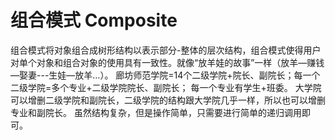 组合模式 Composite
===
组合模式将对象组合成树形结构以表示部分-整体的层次结构，组合模式使得用户对单个对象和组合对象的使用具有一致性。就像“放羊娃的故事”一样（放羊—赚钱—娶妻---生娃—放羊…）。
廊坊师范学院=14个二级学院+院长、副院长；每一个二级学院=多个专业+二级学院院长、副院长；
每一个专业有学生+班委。
大学院可以增删二级学院和副院长，二级学院的结构跟大学院几乎一样，所以也可以增删专业和副院长。
虽然结构复杂，但是操作简单，只需要进行简单的递归调用即可。
